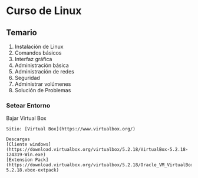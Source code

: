 # Curso de Linux

## Temario

1. Instalación de Linux
2. Comandos básicos
3. Interfaz gráfica
4. Administración básica
5. Administración de redes
6. Seguridad
7. Administrar volúmenes
8. Solución de Problemas

### Setear Entorno

Bajar Virtual Box

    Sitio: [Virtual Box](https://www.virtualbox.org/)
    
    Descargas 
    [Cliente windows](https://download.virtualbox.org/virtualbox/5.2.18/VirtualBox-5.2.18-124319-Win.exe)
    [Extension Pack](https://download.virtualbox.org/virtualbox/5.2.18/Oracle_VM_VirtualBox_Extension_Pack-5.2.18.vbox-extpack)
    
